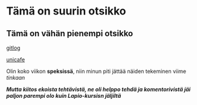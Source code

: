 # Tämä on suurin otsikko

## Tämä on vähän pienempi otsikko

[gitlog](https://github.com/pmsainio/ot-harjoitustyo/blob/master/viikko1/gitlog.txt)

[unicafe](https://github.com/pmsainio/ot-harjoitustyo/blob/master/viikko1/komentorivi.txt)

Olin koko viikon **speksissä**, niin minun piti jättää näiden tekeminen viime *tinkaan*

***Mutta kiitos ekoista tehtävistä, ne oli helppo tehdä ja komentorivistä jäi paljon parempi olo kuin Lapio-kursisn jäljiltä***
